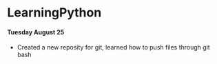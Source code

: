 # LearningPython


#### Tuesday August 25

- Created a new reposity for git, learned how to push files through git bash